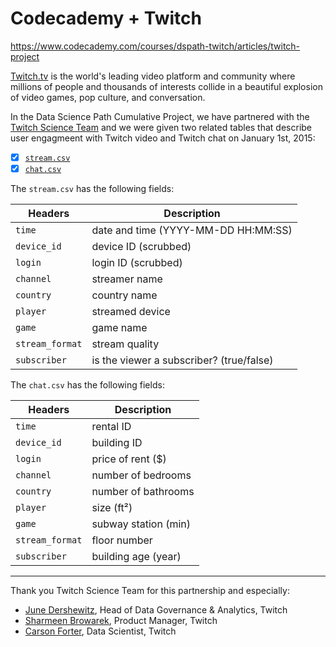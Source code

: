 # Codecademy + Twitch

https://www.codecademy.com/courses/dspath-twitch/articles/twitch-project

[Twitch.tv](www.twitch.tv) is the world's leading video platform and community where millions of people and thousands of interests collide in a beautiful explosion of video games, pop culture, and conversation.

In the Data Science Path Cumulative Project, we have partnered with the [Twitch Science Team](https://science.twitch.tv/) and we were given two related tables that describe user engagmeent with Twitch video and Twitch chat on January 1st, 2015:

- [x] [`stream.csv`](stream.csv)  
- [x] [`chat.csv`](chat.csv)  

The `stream.csv` has the following fields:

Headers | Description |
--- | --- |
`time` | date and time (YYYY-MM-DD HH:MM:SS)
`device_id` | device ID (scrubbed)
`login` | login ID (scrubbed)
`channel` | streamer name
`country` | country name
`player` | streamed device
`game` | game name
`stream_format` | stream quality
`subscriber` | is the viewer a subscriber? (true/false)

The `chat.csv` has the following fields:

Headers | Description |
--- | --- |
`time` | rental ID
`device_id` | building ID
`login` | price of rent ($)
`channel` | number of bedrooms
`country` | number of bathrooms
`player` | size (ft²)
`game` | subway station (min)
`stream_format` | floor number
`subscriber` | building age (year)

---

Thank you Twitch Science Team for this partnership and especially:

- [June Dershewitz](https://twitter.com/jdersh), Head of Data Governance & Analytics, Twitch
- [Sharmeen Browarek](https://www.linkedin.com/in/sharmeenbrowarek/), Product Manager, Twitch
- [Carson Forter](https://twitter.com/carsonforter), Data Scientist, Twitch
